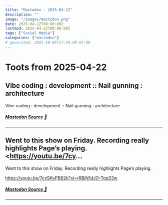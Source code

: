 ```yaml
---
title: "Mastodon - 2025-04-22"
description: ""
image: "/images/mastodon.png"
date: 2025-04-22T00:00:00Z
lastmod: 2025-04-22T00:00:00Z
tags: ["Social Media"]
categories: ["mastodon"]
# generated: 2025-10-05T17:59:09-07:00
---
```


# Toots from 2025-04-22

## Vibe coding : development :: Nail gunning : architecture

Vibe coding : development :: Nail gunning : architecture

##### [Mastodon Source 🐘](https://hachyderm.io/@mweagle/114382438763013230)

---

## Went to this show on Friday. Recording really highlights Page’s playing.  <https://youtu.be/7cy...

Went to this show on Friday. Recording really highlights Page’s playing.

<https://youtu.be/7cySKvPB62k?si=rRBjN1dJO-Tqq33w>

##### [Mastodon Source 🐘](https://hachyderm.io/@mweagle/114382283483598598)

---

